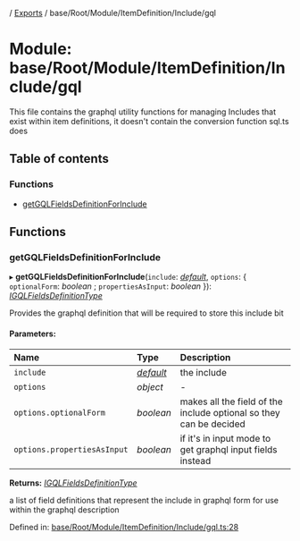 [](../README.md) / [Exports](../modules.md) / base/Root/Module/ItemDefinition/Include/gql

# Module: base/Root/Module/ItemDefinition/Include/gql

This file contains the graphql utility functions for managing
Includes that exist within item definitions, it doesn't contain
the conversion function sql.ts does

## Table of contents

### Functions

- [getGQLFieldsDefinitionForInclude](base_root_module_itemdefinition_include_gql.md#getgqlfieldsdefinitionforinclude)

## Functions

### getGQLFieldsDefinitionForInclude

▸ **getGQLFieldsDefinitionForInclude**(`include`: [*default*](../classes/base_root_module_itemdefinition_include.default.md), `options`: { `optionalForm`: *boolean* ; `propertiesAsInput`: *boolean*  }): [*IGQLFieldsDefinitionType*](../interfaces/gql.igqlfieldsdefinitiontype.md)

Provides the graphql definition that will be required to store
this include bit

#### Parameters:

Name | Type | Description |
:------ | :------ | :------ |
`include` | [*default*](../classes/base_root_module_itemdefinition_include.default.md) | the include   |
`options` | *object* | - |
`options.optionalForm` | *boolean* | makes all the field of the include optional so they can be decided   |
`options.propertiesAsInput` | *boolean* | if it's in input mode to get graphql input fields instead   |

**Returns:** [*IGQLFieldsDefinitionType*](../interfaces/gql.igqlfieldsdefinitiontype.md)

a list of field definitions that represent the include in graphql form
for use within the graphql description

Defined in: [base/Root/Module/ItemDefinition/Include/gql.ts:28](https://github.com/onzag/itemize/blob/0569bdf2/base/Root/Module/ItemDefinition/Include/gql.ts#L28)
